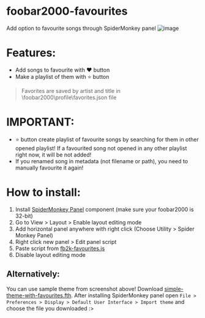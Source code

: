 # foobar2000-favourites
Add option to favourite songs through SpiderMonkey panel
![image](https://github.com/user-attachments/assets/cf306a56-b433-4090-baff-da248126c455)

# Features:
- Add songs to favourite with ❤️ button 
- Make a playlist of them with ⭐ button

> Favorites are saved by artist and title in \foobar2000\profile\favorites.json file

# IMPORTANT: 
- ⭐ button create playlist of favourite songs by searching for them in other opened playlist! If a favourited song not opened in any other playlist right now, it will be not added!
- If you renamed song in metadata (not filename or path), you need to manually favourite it again!

# How to install:
1. Install [SpiderMonkey Panel](https://github.com/theqwertiest/foo_spider_monkey_panel) component (make sure your foobar2000 is 32-bit)
2. Go to View > Layout > Enable layout editing mode
3. Add horizontal panel anywhere with right click (Choose Utility > Spider Monkey Panel)
4. Right click new panel > Edit panel script
5. Paste script from [fb2k-favourites.js](https://github.com/njko39/foobar2000-favourites/blob/main/fb2k-favourites.js)
6. Disable layout editing mode

## Alternatively:
You can use sample theme from screenshot above! Download [simple-theme-with-favourites.fth](https://github.com/njko39/foobar2000-favourites/blob/main/simple-theme-with-favourites.fth). After installing SpiderMonkey panel open `File > Preferences > Display > Default User Interface > Import theme` and choose the file you downloaded :>  
